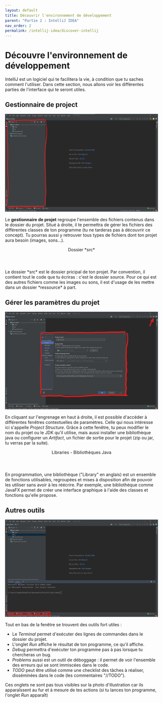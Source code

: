 ```yaml
---
layout: default
title: Découvrir l'environnement de développement
parent: "Partie 2 : IntelliJ IDEA"
nav_order: 2
permalink: /intellij-idea/discover-intellij
---
```


# Découvre l'environnement de développement

IntelliJ est un logiciel qui te facilitera la vie, à condition que tu saches comment l'utiliser. Dans cette section, nous allons voir les différentes parties de l'interface qui te seront utiles.

## Gestionnaire de project

![Fenêtre de démarrage IntelliJ](./assets/intellij-ui1.png)

Le **gestionnaire de projet** regroupe l'ensemble des fichiers contenus dans le dossier du projet. Situé à droite, il te permettra de gérer les fichiers des différentes classes de ton programme (tu ne tarderas pas à découvrir ce concept). Tu pourras aussi y retrouver tous types de fichiers dont ton projet aura besoin (images, sons...).

<div class="Note">
  <header>Dossier *src*</header>
  <p>
    Le dossier *src* est le dossier pricipal de ton projet. Par convention, il contient tout le code que tu écriras : c'est le dossier source. Pour ce qui est des autres fichiers comme les images ou sons, il est d'usage de les mettre dans un dossier *ressource* à part.
  </p>
</div>

## Gérer les paramètres du projet

![Fenêtre de paramètres projet](./assets/intellij-ui2.png)

En cliquant sur l'engrenage en haut à droite, il est possible d'accéder à différentes fenêtres contextuelles de paramètres. Celle qui nous intéresse ici s'appelle *Project Structure*. Grâce à cette fenêtre, tu peux modifier le nom du projet ou le JDK qu'il utilise, mais aussi installer une bibliothèque java ou configurer un *Artifact*, un fichier de sortie pour le projet (zip ou jar, tu verras par la suite).

<div class="Note">
  <header>Libraries - Bibliothèques Java</header>
  <p>
    En programmation, une bibliothèque ("Library" en anglais) est un ensemble de fonctions utilisables, regroupées et mises à disposition afin de pouvoir les utiliser sans avoir à les réécrire. Par exemple, une bibliothèque comme JavaFX permet de créer une interface graphique à l'aide des classes et fonctions qu'elle propose.
  </p>
</div>

## Autres outils

![Fenêtre de paramètres projet](./assets/intellij-ui3.png)

Tout en bas de la fenêtre se trouvent des outils fort utiles :
* Le *Terminal* permet d'exécuter des lignes de commandes dans le dossier du projet.
* L'onglet *Run* affiche le résultat de ton programme, ce qu'il affiche.
* *Debug* permettra d'exécuter ton programme pas à pas lorsque tu chercheras un bug.
* *Problems* aussi est un outil de déboggage : il permet de voir l'ensemble des erreurs qui se sont immiscées dans le code.
* *TODO* peut être utilisé comme une checklist des tâches à réaliser, disséminées dans le code (les commentaires "//TODO").


Ces onglets ne sont pas tous visibles sur la photo d'illustration car ils apparaîssent au fur et à mesure de tes actions (si tu lances ton programme, l'onglet *Run* apparaît)
